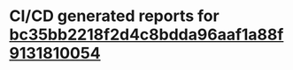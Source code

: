 # CI/CD generated reports for [bc35bb2218f2d4c8bdda96aaf1a88f9131810054](https://github.com/hydephp/develop/commit/bc35bb2218f2d4c8bdda96aaf1a88f9131810054)
